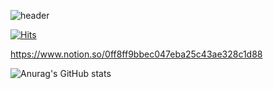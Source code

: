 ![header](https://capsule-render.vercel.app/api?type=waving&color=white&height=300&section=header&text=jukangpark%20🌏&fontSize=90)

[![Hits](https://hits.seeyoufarm.com/api/count/incr/badge.svg?url=https%3A%2F%2Fgithub.com%2Fjukangpark&count_bg=%235B4BF5&title_bg=%23848484&icon=&icon_color=%23E7E7E7&title=visit&edge_flat=false)](https://hits.seeyoufarm.com)

https://www.notion.so/0ff8ff9bbec047eba25c43ae328c1d88

![Anurag's GitHub stats](https://github-readme-stats.vercel.app/api?username=jukangpark&show_icons=true&theme=radical)
